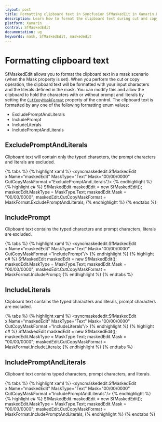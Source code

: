 ```yaml
---
layout: post
title: Formatting clipboard text in Syncfusion SfMaskedEit in Xamarin.Forms
description: Learn how to format the clipboard text during cut and copy operation in SfMaskedEdit control for Xamarin.Forms plarform
platform: Xamarin
control: SfMaskedEdit
documentation: ug 
keywords: mask, SfMaskedEdit, maskededit
---
```


# Formatting clipboard text

SfMaskedEdit allows you to format the clipboard text in a mask scenario (when the Mask property is set). When you perform the cut or copy operation, the clipboard text will be formatted with your input characters and the literals defined in the mask. You can modify this and allow the clipboard to hold the characters with or without prompt and literals by setting the [`CutCopyMaskFormat`](https://help.syncfusion.com/cr/cref_files/xamarin/Syncfusion.SfMaskedEdit.XForms~Syncfusion.XForms.MaskedEdit.SfMaskedEdit~CutCopyMaskFormat.html) property of the control. The clipboard text is formatted by any one of the following formatting enum values:

* ExcludePromptAndLiterals
* IncludePrompt
* IncludeLiterals
* IncludePromptAndLiterals

## ExcludePromptAndLiterals

Clipboard text will contain only the typed characters, the prompt characters and literals are excluded.

{% tabs %}
{% highlight xaml %}
<syncmaskededit:SfMaskedEdit x:Name="maskedEdit" MaskType="Text" Mask="00/00/0000" CutCopyMaskFormat ="ExcludePromptAndLiterals"/>
{% endhighlight %}
{% highlight c# %}
SfMaskedEdit maskedEdit = new SfMaskedEdit();
maskedEdit.MaskType = MaskType.Text;
maskedEdit.Mask = "00/00/0000";
maskedEdit.CutCopyMaskFormat = MaskFormat.ExcludePromptAndLiterals;
{% endhighlight %}
{% endtabs %}

## IncludePrompt

Clipboard text contains the typed characters and prompt characters, literals are excluded.

{% tabs %}
{% highlight xaml %}
<syncmaskededit:SfMaskedEdit x:Name="maskedEdit" MaskType="Text" Mask="00/00/0000" CutCopyMaskFormat ="IncludePrompt"/>
{% endhighlight %}
{% highlight c# %}
SfMaskedEdit maskedEdit = new SfMaskedEdit();
maskedEdit.MaskType = MaskType.Text;
maskedEdit.Mask = "00/00/0000";
maskedEdit.CutCopyMaskFormat = MaskFormat.IncludePrompt;
{% endhighlight %}
{% endtabs %}

## IncludeLiterals

Clipboard text contains the typed characters and literals, prompt characters are excluded.

{% tabs %}
{% highlight xaml %}
<syncmaskededit:SfMaskedEdit x:Name="maskedEdit" MaskType="Text" Mask="00/00/0000" CutCopyMaskFormat ="IncludeLiterals"/>
{% endhighlight %}
{% highlight c# %}
SfMaskedEdit maskedEdit = new SfMaskedEdit();
maskedEdit.MaskType = MaskType.Text;
maskedEdit.Mask = "00/00/0000";
maskedEdit.CutCopyMaskFormat = MaskFormat.IncludeLiterals;
{% endhighlight %}
{% endtabs %}

## IncludePromptAndLiterals

Clipboard text contains typed characters, prompt characters, and literals.

{% tabs %}
{% highlight xaml %}
 <syncmaskededit:SfMaskedEdit x:Name="maskedEdit" MaskType="Text" Mask="00/00/0000" CutCopyMaskFormat ="IncludePromptAndLiterals"/>
{% endhighlight %}
{% highlight c# %}
SfMaskedEdit maskedEdit = new SfMaskedEdit();
maskedEdit.MaskType = MaskType.Text;
maskedEdit.Mask = "00/00/0000";
maskedEdit.CutCopyMaskFormat = MaskFormat.IncludePromptAndLiterals;
{% endhighlight %}
{% endtabs %}
